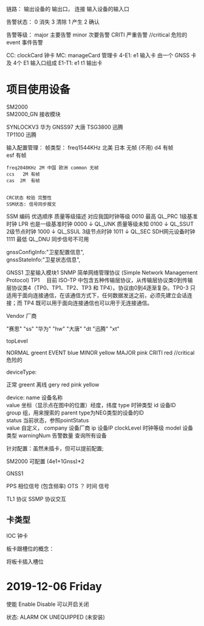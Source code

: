 链路：
  输出设备的 输出口， 连接 输入设备的输入口



 告警状态： 
  0 消失 3 清除
  1 产生 2 确认


告警等级：
  major 主要告警
  minor 次要告警
  CRITI 严重告警   //critical 危险的
  event 事件告警


CC: clockCard 钟卡
MC: manageCard 管理卡
4-E1: e1 输入卡 由一个 GNSS 卡及 4个  E1 输入口组成
E1-T1: e1 t1 输出卡


# 项目使用设备

SM2000   
SM2000_GN 接收模块 

SYNLOCKV3 华为
GNSS97  大唐
TSG3800 迅腾   
TP1100 迅腾   


输入配置管理：
    帧类型：
    freq1544KHz 北美 日本 无帧 (不用)
    d4    有帧                             
    esf 有帧


    freq2048KHz 2M 中国 欧洲 common 无帧
    ccs   2M 有帧
    cas  2M  有帧 


    CRC状态 校验 完整性
    SSM状态: 信号同步报文 




SSM 编码  优选顺序   质量等级描述  对应我国时钟等级
0010     最高       QL_PRC        1级基准时钟          LPR 也是一级基准时钟
0000     ↓          QL_UNK        质量等级未知
0100     ↓          QL_SSUT       2级节点时钟
1000     ↓          QL_SSUL       3级节点时钟
1011     ↓          QL_SEC        SDH网元设备时钟
1111     最低        QL_DNU       同步信号不可用








gnssConfigInfo:"卫星配置信息",\
gnssStateInfo:"卫星状态信息",               



GNSS1   卫星输入模块1
SNMP 简单网络管理协议 (Simple Network Management Protocol)
TP1
　目前 ISO-TP 中包含五种传输层协议，从传输层协议类0到传输层协议类4（TP0、TP1、TP2、TP3 和 TP4）。协议由0到4逐渐复杂。TP0-3 只适用于面向连接通信，在该通信方式下，任何数据发送之前，必须先建立会话连接；而 TP4 既可以用于面向连接通信也可以用于无连接通信。





Vendor  厂商 

"赛思" "ss"
"华为" "hw"
"大唐" "dt
"迅腾" "xt"



topLevel

NORMAL greent
EVENT  blue 
MINOR  yellow
MAJOR  pink
CRITI  red   //critical 危险的






deviceType:

正常 greent
离线 gery
red
pink
yellow


device:
  name     		 设备名称  
  value         坐标（显示点在图中的位置）经度，纬度
  type     		 时钟类型
  id	                        设备ID		
  group 		组，用来搜索的
  parent        type为NEG类型的设备的ID  
  status        当前状态，参照pointStatus  
  value         自定义，
  company       设备厂商
  ip            设备IP
  clockLevel    时钟等级
  model         设备类型
  warningNum    告警数量
  查询所有设备




针对配置：虽然未插卡，但可以提前配置;

SM2000  可配置 (4e1+1Gnss)*2 

GNSS1 



PPS 相位信号 (包含频率)
OTS ？ 时间 信号


<!-- 交互协议 -->
TL1   协议
SSMP 协议交互



## 卡类型
IOC 钟卡






板卡跟槽位的概念：

将板卡插入槽位


# 2019-12-06  Friday 

使能  Enable Disable 可以开启关闭

状态: ALARM  OK  UNEQUIPPED (未安装)
